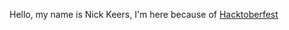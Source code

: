 Hello, my name is Nick Keers,
I'm here because of [Hacktoberfest](https://hacktoberfest.digitalocean.com)
